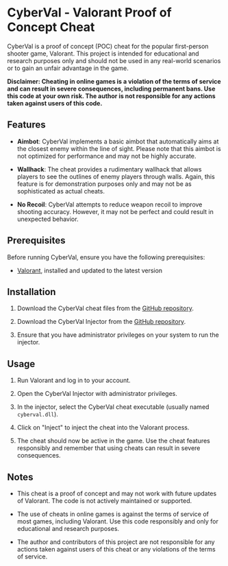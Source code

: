 # CyberVal - Valorant Proof of Concept Cheat



CyberVal is a proof of concept (POC) cheat for the popular first-person shooter game, Valorant. This project is intended for educational and research purposes only and should not be used in any real-world scenarios or to gain an unfair advantage in the game.

**Disclaimer: Cheating in online games is a violation of the terms of service and can result in severe consequences, including permanent bans. Use this code at your own risk. The author is not responsible for any actions taken against users of this code.**

## Features

- **Aimbot**: CyberVal implements a basic aimbot that automatically aims at the closest enemy within the line of sight. Please note that this aimbot is not optimized for performance and may not be highly accurate.

- **Wallhack**: The cheat provides a rudimentary wallhack that allows players to see the outlines of enemy players through walls. Again, this feature is for demonstration purposes only and may not be as sophisticated as actual cheats.

- **No Recoil**: CyberVal attempts to reduce weapon recoil to improve shooting accuracy. However, it may not be perfect and could result in unexpected behavior.

## Prerequisites

Before running CyberVal, ensure you have the following prerequisites:

- [Valorant](https://playvalorant.com/en-us/), installed and updated to the latest version

## Installation

1. Download the CyberVal cheat files from the [GitHub repository](https://github.com/zeroday-z/CyberVal).

2. Download the CyberVal Injector from the [GitHub repository](https://github.com/zeroday-z/CyberValInjector).

3. Ensure that you have administrator privileges on your system to run the injector.

## Usage

1. Run Valorant and log in to your account.

2. Open the CyberVal Injector with administrator privileges.

3. In the injector, select the CyberVal cheat executable (usually named `cyberval.dll`).

4. Click on "Inject" to inject the cheat into the Valorant process.

5. The cheat should now be active in the game. Use the cheat features responsibly and remember that using cheats can result in severe consequences.

## Notes

- This cheat is a proof of concept and may not work with future updates of Valorant. The code is not actively maintained or supported.

- The use of cheats in online games is against the terms of service of most games, including Valorant. Use this code responsibly and only for educational and research purposes.

- The author and contributors of this project are not responsible for any actions taken against users of this cheat or any violations of the terms of service.
